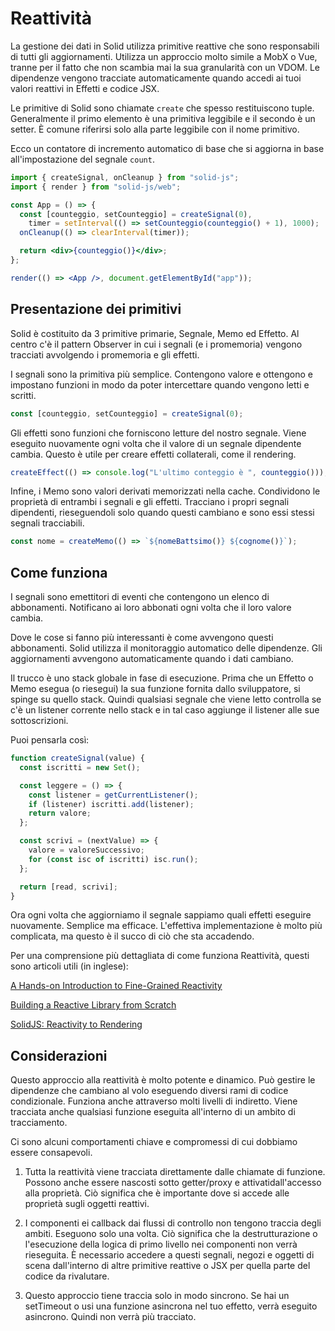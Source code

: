 # Reattività

La gestione dei dati in Solid utilizza primitive reattive che sono responsabili di tutti gli aggiornamenti. Utilizza un approccio molto simile a MobX o Vue, tranne per il fatto che non scambia mai la sua granularità con un VDOM. Le dipendenze vengono tracciate automaticamente quando accedi ai tuoi valori reattivi in Effetti e codice JSX.

Le primitive di Solid sono chiamate `create` che spesso restituiscono tuple. Generalmente il primo elemento è una primitiva leggibile e il secondo è un setter. È comune riferirsi solo alla parte leggibile con il nome primitivo.

Ecco un contatore di incremento automatico di base che si aggiorna in base all'impostazione del segnale `count`.

```jsx
import { createSignal, onCleanup } from "solid-js";
import { render } from "solid-js/web";

const App = () => {
  const [counteggio, setCounteggio] = createSignal(0),
    timer = setInterval(() => setCounteggio(counteggio() + 1), 1000);
  onCleanup(() => clearInterval(timer));

  return <div>{counteggio()}</div>;
};

render(() => <App />, document.getElementById("app"));
```

## Presentazione dei primitivi

Solid è costituito da 3 primitive primarie, Segnale, Memo ed Effetto. Al centro c'è il pattern Observer in cui i segnali (e i promemoria) vengono tracciati avvolgendo i promemoria e gli effetti.

I segnali sono la primitiva più semplice. Contengono valore e ottengono e impostano funzioni in modo da poter intercettare quando vengono letti e scritti.

```js
const [counteggio, setCounteggio] = createSignal(0);
```

Gli effetti sono funzioni che forniscono letture del nostro segnale. Viene eseguito nuovamente ogni volta che il valore di un segnale dipendente cambia. Questo è utile per creare effetti collaterali, come il rendering.

```js
createEffect(() => console.log("L'ultimo conteggio è ", counteggio()));
```

Infine, i Memo sono valori derivati memorizzati nella cache. Condividono le proprietà di entrambi i segnali e gli effetti. Tracciano i propri segnali dipendenti, rieseguendoli solo quando questi cambiano e sono essi stessi segnali tracciabili.

```js
const nome = createMemo(() => `${nomeBattsimo()} ${cognome()}`);
```

## Come funziona

I segnali sono emettitori di eventi che contengono un elenco di abbonamenti. Notificano ai loro abbonati ogni volta che il loro valore cambia.

Dove le cose si fanno più interessanti è come avvengono questi abbonamenti. Solid utilizza il monitoraggio automatico delle dipendenze. Gli aggiornamenti avvengono automaticamente quando i dati cambiano.

Il trucco è uno stack globale in fase di esecuzione. Prima che un Effetto o Memo esegua (o riesegui) la sua funzione fornita dallo sviluppatore, si spinge su quello stack. Quindi qualsiasi segnale che viene letto controlla se c'è un listener corrente nello stack e in tal caso aggiunge il listener alle sue sottoscrizioni.

Puoi pensarla così:

```js
function createSignal(value) {
  const iscritti = new Set();

  const leggere = () => {
    const listener = getCurrentListener();
    if (listener) iscritti.add(listener);
    return valore;
  };

  const scrivi = (nextValue) => {
    valore = valoreSuccessivo;
    for (const isc of iscritti) isc.run();
  };

  return [read, scrivi];
}
```

Ora ogni volta che aggiorniamo il segnale sappiamo quali effetti eseguire nuovamente. Semplice ma efficace. L'effettiva implementazione è molto più complicata, ma questo è il succo di ciò che sta accadendo.

Per una comprensione più dettagliata di come funziona Reattività, questi sono articoli utili (in inglese):

[A Hands-on Introduction to Fine-Grained Reactivity](https://dev.to/ryansolid/a-hands-on-introduction-to-fine-grained-reactivity-3ndf)

[Building a Reactive Library from Scratch](https://dev.to/ryansolid/building-a-reactive-library-from-scratch-1i0p)

[SolidJS: Reactivity to Rendering](https://angularindepth.com/posts/1289/solidjs-reactivity-to-rendering)

## Considerazioni

Questo approccio alla reattività è molto potente e dinamico. Può gestire le dipendenze che cambiano al volo eseguendo diversi rami di codice condizionale. Funziona anche attraverso molti livelli di indiretto. Viene tracciata anche qualsiasi funzione eseguita all'interno di un ambito di tracciamento.

Ci sono alcuni comportamenti chiave e compromessi di cui dobbiamo essere consapevoli.

1. Tutta la reattività viene tracciata direttamente dalle chiamate di funzione. Possono anche essere nascosti sotto getter/proxy e attivati ​​dall'accesso alla proprietà. Ciò significa che è importante dove si accede alle proprietà sugli oggetti reattivi.

2. I componenti ei callback dai flussi di controllo non tengono traccia degli ambiti. Eseguono solo una volta. Ciò significa che la destrutturazione o l'esecuzione della logica di primo livello nei componenti non verrà rieseguita. È necessario accedere a questi segnali, negozi e oggetti di scena dall'interno di altre primitive reattive o JSX per quella parte del codice da rivalutare.

3. Questo approccio tiene traccia solo in modo sincrono. Se hai un setTimeout o usi una funzione asincrona nel tuo effetto, verrà eseguito asincrono. Quindi non verrà più tracciato.
